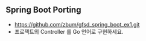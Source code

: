 ## Spring Boot Porting
* https://github.com/zbum/gfsd_spring_boot_ex1.git 
* 프로젝트의 Controller 를 Go 언어로 구현하세요. 